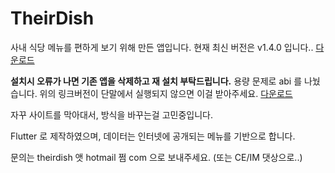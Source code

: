 # TheirDish

사내 식당 메뉴를 편하게 보기 위해 만든 앱입니다.
현재 최신 버전은 v1.4.0 입니다.. [다운로드](https://github.com/TheirDish/TheirDish/raw/master/TheirDish_1.4.0-arm64-v8a-release.apk)

**설치시 오류가 나면 기존 앱을 삭제하고 재 설치 부탁드립니다.**
용량 문제로 abi 를 나눴습니다. 위의 링크버전이 단말에서 실행되지 않으면 이걸 받아주세요. [다운로드](https://github.com/TheirDish/TheirDish/raw/master/TheirDish_1.4.0-armeabi-v7a-release.apk)

자꾸 사이트를 막아대서, 방식을 바꾸는걸 고민중입니다.

Flutter 로 제작하였으며, 데이터는 인터넷에 공개되는 메뉴를 기반으로 합니다.

문의는 theirdish 앳 hotmail 쩜 com 으로 보내주세요. (또는 CE/IM 댓상으로..) 
